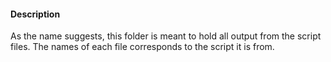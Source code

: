#### Description
As the name suggests, this folder is meant to hold all output from the script files. The names of each file corresponds to the script it is from. 
